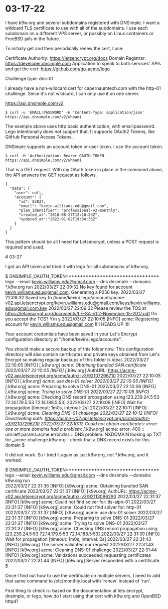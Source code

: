 # 03-17-22

I have k9w.org and several subdomains registered with DNSimple. I want
a wildcard TLS certificate to use with all of the subdomains. I use
each subdomain on a different VPS server, or possibly on Linux
containers or FreeBSD jails in the future.

To initially get and then periodically renew the cert, I use:

Certificate Authority: https://letsencrypt.org/docs
Domain Registrar: https://developer.dnsimple.com
Application to speak to both services' APIs and get the cert:
https://github.com/go-acme/lego

Challenge type: dns-01

I already have a non-wildcard cert for capernaumtech.com with the
http-01 challenge. Since it's not wildcard, I can only use it on one
server.

https://api.dnsimple.com/v2

```
$ curl -u 'EMAIL:PASSWORD' -H 'Content-Type: application/json' https://api.dnsimple.com/v2/whoami
```

The example above uses http basic authentication, with
email:password. Lego intentionally does not support that. It supports
OAuth2 Tokens, like GitHub Personal Access Tokens.

DNSimple supports an account token or user token. I use the account
token.

```
$ curl -H 'Authorization: Bearer OAUTH-TOKEN' https://api.dnsimple.com/v2/whoami
```

That is a GET request. With my OAuth token in place in the command
above, the API answers the GET request as follows. 

```
{
  "data": {
    "user": null,
	"account": {
	  "id": 83837,
	  "email": "kevin.williams.edu@gmail.com",
	  "plan_identifier": "professional-v2-monthly",
	  "created_at":"2018-08-27T12:10:23Z",
	  "updated_at":"2022-01-02T19:34:35Z"
	}
  }
}
```

This pattern should be all I need for Letsencrypt, unless a POST
request is required and used.


<p>
# 03-27

I got an API token and tried it with lego for all subdomains of k9w.org.


$ DNSIMPLE_OAUTH_TOKEN=******************************** lego --email kevin.williams.edu@gmail.com --dns dnsimple --domains *.k9w.org run
2022/03/27 22:09:32 No key found for account kevin.williams.edu@gmail.com. Generating a P256 key.
2022/03/27 22:09:32 Saved key to /home/kevin/.lego/accounts/acme-v02.api.letsencrypt.org/kevin.williams.edu@gmail.com/keys/kevin.williams.edu@gmail.com.key
2022/03/27 22:09:32 Please review the TOS at https://letsencrypt.org/documents/LE-SA-v1.2-November-15-2017.pdf
Do you accept the TOS? Y/n
y
2022/03/27 22:10:05 [INFO] acme: Registering account for kevin.williams.edu@gmail.com
!!!! HEADS UP !!!!

Your account credentials have been saved in your Let's Encrypt
configuration directory at "/home/kevin/.lego/accounts".

You should make a secure backup of this folder now. This
configuration directory will also contain certificates and
private keys obtained from Let's Encrypt so making regular
backups of this folder is ideal.
2022/03/27 22:10:05 [INFO] [*.k9w.org] acme: Obtaining bundled SAN certificate
2022/03/27 22:10:05 [INFO] [*.k9w.org] AuthURL: https://acme-v02.api.letsencrypt.org/acme/authz-v3/92107296710
2022/03/27 22:10:05 [INFO] [*.k9w.org] acme: use dns-01 solver
2022/03/27 22:10:05 [INFO] [*.k9w.org] acme: Preparing to solve DNS-01
2022/03/27 22:10:06 [INFO] [*.k9w.org] acme: Trying to solve DNS-01
2022/03/27 22:10:06 [INFO] [*.k9w.org] acme: Checking DNS record propagation using [23.239.24.5:53 72.14.179.5:53 72.14.188.5:53]
2022/03/27 22:10:08 [INFO] Wait for propagation [timeout: 1m0s, interval: 2s]
2022/03/27 22:10:11 [INFO] [*.k9w.org] acme: Cleaning DNS-01 challenge
2022/03/27 22:10:12 [INFO] Deactivating auth: https://acme-v02.api.letsencrypt.org/acme/authz-v3/92107296710
2022/03/27 22:10:12 Could not obtain certificates:
        error: one or more domains had a problem:
[*.k9w.org] acme: error: 400 :: urn:ietf:params:acme:error:dns :: DNS problem: NXDOMAIN looking up TXT for _acme-challenge.k9w.org - check that a DNS record exists for this domain
$ 

It did not work. So I tried it again as just k9w.org, not *.k9w.org, and it worked.

$ DNSIMPLE_OAUTH_TOKEN=******************************** lego --email kevin.williams.edu@gmail.com --dns dnsimple --domains k9w.org run   
2022/03/27 22:31:36 [INFO] [k9w.org] acme: Obtaining bundled SAN certificate
2022/03/27 22:31:37 [INFO] [k9w.org] AuthURL: https://acme-v02.api.letsencrypt.org/acme/authz-v3/92113096290
2022/03/27 22:31:37 [INFO] [k9w.org] acme: Could not find solver for: tls-alpn-01
2022/03/27 22:31:37 [INFO] [k9w.org] acme: Could not find solver for: http-01
2022/03/27 22:31:37 [INFO] [k9w.org] acme: use dns-01 solver
2022/03/27 22:31:37 [INFO] [k9w.org] acme: Preparing to solve DNS-01
2022/03/27 22:31:37 [INFO] [k9w.org] acme: Trying to solve DNS-01
2022/03/27 22:31:37 [INFO] [k9w.org] acme: Checking DNS record propagation using [23.239.24.5:53 72.14.179.5:53 72.14.188.5:53]
2022/03/27 22:31:39 [INFO] Wait for propagation [timeout: 1m0s, interval: 2s]
2022/03/27 22:31:43 [INFO] [k9w.org] The server validated our request
2022/03/27 22:31:43 [INFO] [k9w.org] acme: Cleaning DNS-01 challenge
2022/03/27 22:31:44 [INFO] [k9w.org] acme: Validations succeeded; requesting certificates
2022/03/27 22:31:44 [INFO] [k9w.org] Server responded with a certificate.
$ 

Once I find out how to use the certificate on multiple servers, I need to add that same command to /etc/monthly.local with 'renew' instead of 'run'.

First thing to check is: based on the documentation at lets encrypt, dnsimple, or lego, how do I start using that cert with k9w.org and OpenBSD httpd?
